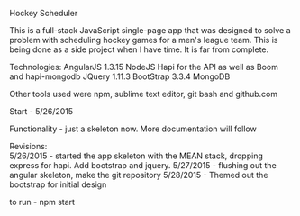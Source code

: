 Hockey Scheduler

This is a full-stack JavaScript single-page app that was designed to solve a problem with scheduling hockey games for a men's league team.  This is being done as a side project when I have time.  It is far from complete.

Technologies:
	AngularJS 1.3.15
	NodeJS
	Hapi for the API as well as Boom and hapi-mongodb
	JQuery 1.11.3
	BootStrap 3.3.4
	MongoDB

Other tools used were npm, sublime text editor, git bash and github.com

Start - 5/26/2015

Functionality - just a skeleton now.  More documentation will follow

Revisions:  
5/26/2015 - started the app skeleton with the MEAN stack, dropping express for hapi.  Add bootstrap and jquery.
5/27/2015 - flushing out the angular skeleton, make the git repository
5/28/2015 - Themed out the bootstrap for initial design

to run - npm start